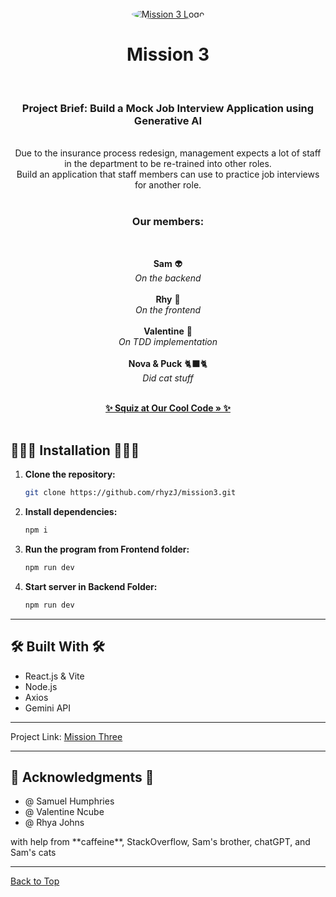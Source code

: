 <br />
<div align="center">
  <a href="https://github.com/rhyzJ/mission3​">
    <img src="https://www.turners.co.nz/assets/images/logo/square_logo_car.png" alt="Mission 3 Logo" style="border-radius: 50%;" />
  </a>
<h1 align="center">Mission 3</h1><br />

<p align="center">

<h3>Project Brief: Build a Mock Job Interview Application using Generative AI
</h3><br />
Due to the insurance process redesign, management expects a lot of staff in the department to be re-trained into other roles.  <br /> Build an application that staff members can use to practice job interviews for another role. <br /><br />
  
<h3>Our members:</h3><br  />
  
**Sam** 👽 <br /><em> On the backend</em><br /><br /> 
**Rhy** 🦆 <br /><em> On the frontend</em><br /><br /> 
**Valentine** 🥲 <br /><em> On TDD implementation </em><br /><br />
**Nova & Puck** 🐈‍⬛🐈 <br /><em> Did cat stuff </em><br />


   <br />
    <a href="https://github.com/rhyzJ/mission3"><strong>✨ Squiz at Our Cool Code » ✨</strong></a><br /><br />
</p>
</div>

## 👩🏼‍💻 Installation 👩🏼‍💻

1. **Clone the repository:**

    ```bash
    git clone https://github.com/rhyzJ/mission3.git​
    ```

2. **Install dependencies:**

    ```bash
    npm i
    ```

3. **Run the program from Frontend folder:**

    ```bash
    npm run dev
    ```
    
4. **Start server in Backend Folder:**

    ```bash
    npm run dev
    ```

---

## 🛠 Built With 🛠

- React.js & Vite  
- Node.js
- Axios
- Gemini API

---

Project Link: [Mission Three](https://github.com/rhyzJ/mission3​)

---

## 🌸 Acknowledgments 🌸

- @ Samuel Humphries
- @ Valentine Ncube
- @ Rhya Johns <br  />
<p>with help from **caffeine**, StackOverflow, Sam's brother, chatGPT, and Sam's cats<p/>

---

[Back to Top](#readme-top)
